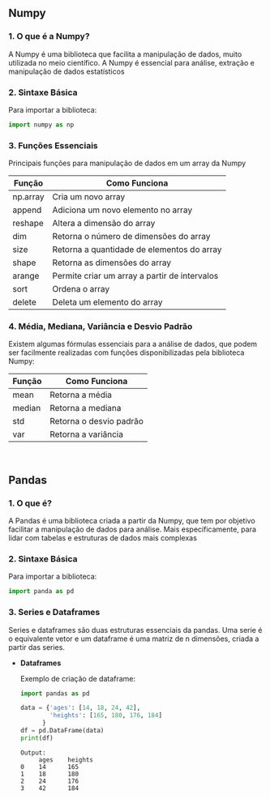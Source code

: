 ## Numpy
### **1. O que é a Numpy?**

<p>A Numpy é uma biblioteca que facilita a manipulação de dados, muito utilizada no meio científico. A Numpy é essencial para análise, extração e manipulação de dados estatísticos </p>

### **2. Sintaxe Básica**  
Para importar a biblioteca: </br>
   ```python
   import numpy as np
   ```

### **3. Funções Essenciais** 

<p>Principais funções para manipulação de dados em um array da Numpy</p>


  Função   | Como Funciona
  ---------| -------------------
  np.array | Cria um novo array
  append   | Adiciona um novo elemento no array
  reshape  | Altera a dimensão do array 
  dim      | Retorna o número de dimensões do array 
  size     | Retorna a quantidade de elementos do array
  shape    | Retorna as dimensões do array
  arange   | Permite criar um array a partir de intervalos 
  sort     | Ordena o array
  delete   | Deleta um elemento do array

### **4. Média, Mediana, Variância e Desvio Padrão**

<p>Existem algumas fórmulas essenciais para a análise de dados, que podem ser facilmente realizadas com funções disponibilizadas pela biblioteca Numpy:</p>

  Função   | Como Funciona
  -------- | -------------------
  mean     | Retorna a média
  median   | Retorna a mediana
  std      | Retorna o desvio padrão
  var      | Retorna a variância 

</br>

## Pandas 

### **1. O que é?**

<p> A Pandas é uma biblioteca criada a partir da Numpy, que tem por objetivo facilitar a manipulação de dados para análise. Mais específicamente, para lidar com tabelas e estruturas de dados mais complexas </p>


### **2. Sintaxe Básica**  

Para importar a biblioteca: </br>
   ```python
   import panda as pd
   ```
### **3. Series e Dataframes**

<p>Series e dataframes são duas estruturas essenciais da pandas. Uma serie é o equivalente vetor e um dataframe é uma matriz de n dimensões, criada a partir das series.</p>

- **Dataframes** 

     Exemplo de criação de dataframe: </br>

    ```python
    import pandas as pd

    data = {'ages': [14, 18, 24, 42],
            'heights': [165, 180, 176, 184]
          }
    df = pd.DataFrame(data)
    print(df)
    ```
    ```
    Output: 
         ages    heights
    0    14      165
    1    18      180
    2    24      176
    3    42      184
    ```
